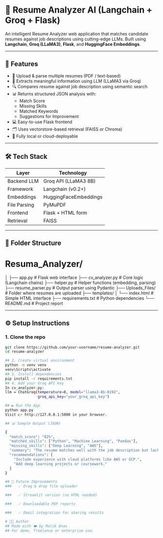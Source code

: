 # 🤖 Resume Analyzer AI (Langchain + Groq + Flask)

An intelligent Resume Analyzer web application that matches candidate resumes against job descriptions using cutting-edge LLMs. Built using **Langchain**, **Groq (LLaMA3)**, **Flask**, and **HuggingFace Embeddings**.

---

## 🚀 Features

- 📄 Upload & parse multiple resumes (PDF / text-based)
- 🧠 Extracts meaningful information using LLM (LLaMA3 via Groq)
- 🔍 Compares resume against job description using semantic search
- 📊 Returns structured JSON analysis with:
  - Match Score
  - Missing Skills
  - Matched Keywords
  - Suggestions for Improvement
- 💻 Easy-to-use Flask frontend
- 🗂️ Uses vectorstore-based retrieval (FAISS or Chroma)
- 🧪 Fully local or cloud-deployable

---

## 🛠️ Tech Stack

| Layer             | Technology                     |
|------------------|--------------------------------|
| Backend LLM       | Groq API (LLaMA3 8B)           |
| Framework         | Langchain (v0.2+)              |
| Embeddings        | HuggingFaceEmbeddings          |
| File Parsing      | PyMuPDF                        |
| Frontend          | Flask + HTML form              |
| Retrieval         | FAISS                          |

---

## 📁 Folder Structure

# Resuma_Analyzer/
│
├── app.py # Flask web interface
├── cv_analyzer.py # Core logic (Langchain chains)
├── helper.py # Helper functions (embedding, parsing)
├── resume_parser.py # Output parser using Pydantic
├── Uploads_Files/ # Folder where resumes are uploaded
├── templates/
│ └── index.html # Simple HTML interface
├── requirements.txt # Python dependencies
└── README.md # Project report

---

## ⚙️ Setup Instructions

### 1. Clone the repo
```bash
git clone https://github.com/your-username/resume-analyzer.git
cd resume-analyzer

## 2. Create virtual environment
python -m venv venv
venv\Scripts\activate    
## 3. Install dependencies
pip install -r requirements.txt
## 4. Add your Groq API key
In cv_analyzer.py:
llm = ChatGroq(temperature=0, model="llama3-8b-8192",
               groq_api_key="your_groq_api_key")

## ▶️ Run the App
python app.py
Visit 👉 http://127.0.0.1:5000 in your browser.

## 📊 Sample Output (JSON)

{
  "match_score": "82%",
  "matched_skills": ["Python", "Machine Learning", "Pandas"],
  "missing_skills": ["Deep Learning", "AWS"],
  "summary": "The resume matches well with the job description but lacks cloud experience.",
  "recommendations": [
    "Include experience with cloud platforms like AWS or GCP.",
    "Add deep learning projects or coursework."
  ]
}

## 🧪 Future Improvements
###   ✅ Drag & drop file uploader

###   ✅ Streamlit version (no HTML needed)

###   ✅ Downloadable PDF reports

###   ✅ Email integration for sharing results

# 🧑‍💻 Author
## Made with ❤️ by Malik Anas
## For demo, freelance or enterprise use.
